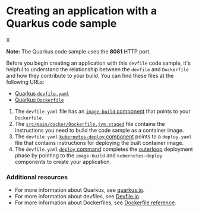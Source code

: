 # Creating an application with a Quarkus code sample
X

**Note:** The Quarkus code sample uses the **8081** HTTP port.

Before you begin creating an application with this `devfile` code sample, it's helpful to understand the relationship between the `devfile` and `Dockerfile` and how they contribute to your build. You can find these files at the following URLs:

* [Quarkus `devfile.yaml`](https://github.com/redhat-appstudio/devfile-sample-code-with-quarkus-dance/blob/main/devfile.yaml)
* [Quarkus `Dockerfile`](https://github.com/redhat-appstudio/devfile-sample-code-with-quarkus-dance/blob/main/src/main/docker/Dockerfile.jvm.staged)

1. The `devfile.yaml` file has an [`image-build` component](https://github.com/redhat-appstudio/devfile-sample-code-with-quarkus-dance/blob/main/devfile.yaml#L25-L31) that points to your `Dockerfile`.
2. The [`src/main/docker/Dockerfile.jvm.staged`](https://github.com/redhat-appstudio/devfile-sample-code-with-quarkus-dance/blob/main/src/main/docker/Dockerfile.jvm.staged) file contains the instructions you need to build the code sample as a container image.
3. The `devfile.yaml` [`kubernetes-deploy` component](https:/github.com//redhat-appstudio/devfile-sample-code-with-quarkus-dance/blob/main/devfile.yaml#L32-L44) points to a `deploy.yaml` file that contains instructions for deploying the built container image.
4. The `devfile.yaml` [`deploy` command](https://github.com/redhat-appstudio/devfile-sample-code-with-quarkus-dance/blob/main/devfile.yaml#L46-L59) completes the [outerloop](https://devfile.io/docs/2.2.0/innerloop-vs-outerloop) deployment phase by pointing to the `image-build` and `kubernetes-deploy` components to create your application.

### Additional resources
* For more information about Quarkus, see [quarkus.io](https://quarkus.io/).
* For more information about devfiles, see [Devfile.io](https://devfile.io/).
* For more information about Dockerfiles, see [Dockerfile reference](https://docs.docker.com/engine/reference/builder/).
